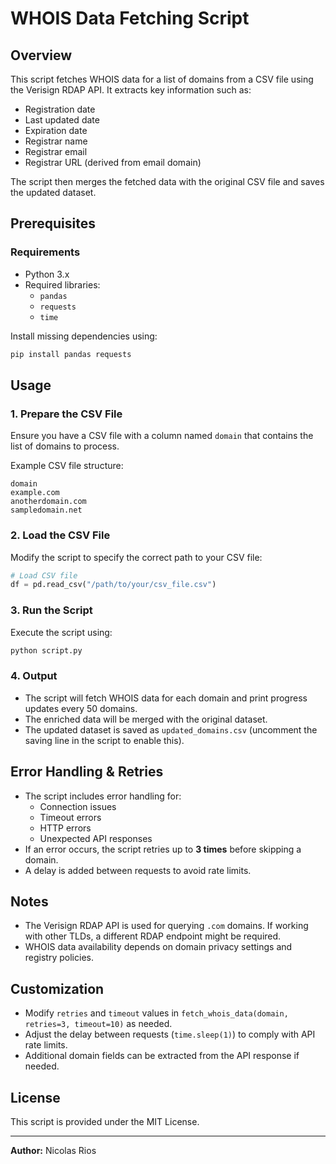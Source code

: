 # WHOIS Data Fetching Script

## Overview

This script fetches WHOIS data for a list of domains from a CSV file using the Verisign RDAP API. It extracts key information such as:

- Registration date
- Last updated date
- Expiration date
- Registrar name
- Registrar email
- Registrar URL (derived from email domain)

The script then merges the fetched data with the original CSV file and saves the updated dataset.

## Prerequisites

### Requirements

- Python 3.x
- Required libraries:
  - `pandas`
  - `requests`
  - `time`

Install missing dependencies using:

```sh
pip install pandas requests
```

## Usage

### 1. Prepare the CSV File

Ensure you have a CSV file with a column named `domain` that contains the list of domains to process.

Example CSV file structure:

```
domain
example.com
anotherdomain.com
sampledomain.net
```

### 2. Load the CSV File

Modify the script to specify the correct path to your CSV file:

```python
# Load CSV file
df = pd.read_csv("/path/to/your/csv_file.csv")
```

### 3. Run the Script

Execute the script using:

```sh
python script.py
```

### 4. Output

- The script will fetch WHOIS data for each domain and print progress updates every 50 domains.
- The enriched data will be merged with the original dataset.
- The updated dataset is saved as `updated_domains.csv` (uncomment the saving line in the script to enable this).

## Error Handling & Retries

- The script includes error handling for:
  - Connection issues
  - Timeout errors
  - HTTP errors
  - Unexpected API responses
- If an error occurs, the script retries up to **3 times** before skipping a domain.
- A delay is added between requests to avoid rate limits.

## Notes

- The Verisign RDAP API is used for querying `.com` domains. If working with other TLDs, a different RDAP endpoint might be required.
- WHOIS data availability depends on domain privacy settings and registry policies.

## Customization

- Modify `retries` and `timeout` values in `fetch_whois_data(domain, retries=3, timeout=10)` as needed.
- Adjust the delay between requests (`time.sleep(1)`) to comply with API rate limits.
- Additional domain fields can be extracted from the API response if needed.

## License

This script is provided under the MIT License.

---

**Author:** Nicolas Rios

